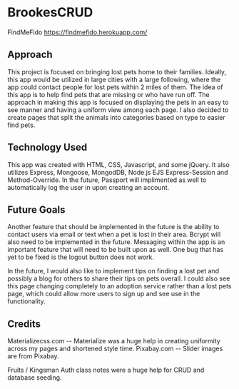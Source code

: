 # BrookesCRUD
FindMeFido
https://findmefido.herokuapp.com/

## Approach ##
This project is focused on bringing lost pets home to their families. Ideally, this app would be utilized in large cities with a large following, where the app could contact people for lost pets within 2 miles of them. The idea of this app is to help find pets that are missing or who have run off. The approach in making this app is focused on displaying the pets in an easy to see manner and having a uniform view among each page. I also decided to create pages that split the animals into categories based on type to easier find pets.

## Technology Used ##
This app was created with HTML, CSS, Javascript, and some jQuery. It also utilizes Express, Mongoose, MongodDB, Node.js EJS Express-Session and Method-Override. In the future, Passport will implimented as well to automatically log the user in upon creating an account.

## Future Goals ##
Another feature that should be implemented in the future is the ability to contact users via email or text when a pet is lost in their area. Bcrypt will also need to be implemented in the future. Messaging within the app is an important feature that will need to be built upon as well. One bug that has yet to be fixed is the logout button does not work.

In the future, I would also like to implement tips on finding a lost pet and possibly a blog for others to share their tips on pets overall. I could also see this page changing completely to an adoption service rather than a lost pets page, which could allow more users to sign up and see use in the functionality.

## Credits ##
Materializecss.com -- Materialize was a huge help in creating uniformity across my pages and shortened style time. Pixabay.com -- Slider images are from Pixabay.

Fruits / Kingsman Auth class notes were a huge help for CRUD and database seeding.
